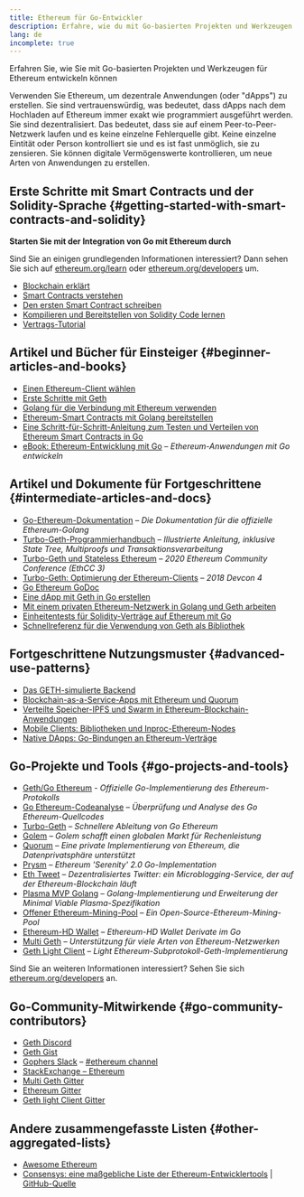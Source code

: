```yaml
---
title: Ethereum für Go-Entwickler
description: Erfahre, wie du mit Go-basierten Projekten und Werkzeugen für Ethereum entwickeln kannst
lang: de
incomplete: true
---
```


<div class="featured">Erfahren Sie, wie Sie mit Go-basierten Projekten und Werkzeugen für Ethereum entwickeln können</div>

Verwenden Sie Ethereum, um dezentrale Anwendungen (oder "dApps") zu erstellen. Sie sind vertrauenswürdig, was bedeutet, dass dApps nach dem Hochladen auf Ethereum immer exakt wie programmiert ausgeführt werden. Sie sind dezentralisiert. Das bedeutet, dass sie auf einem Peer-to-Peer-Netzwerk laufen und es keine einzelne Fehlerquelle gibt. Keine einzelne Eintität oder Person kontrolliert sie und es ist fast unmöglich, sie zu zensieren. Sie können digitale Vermögenswerte kontrollieren, um neue Arten von Anwendungen zu erstellen.

## Erste Schritte mit Smart Contracts und der Solidity-Sprache {#getting-started-with-smart-contracts-and-solidity}

**Starten Sie mit der Integration von Go mit Ethereum durch**

Sind Sie an einigen grundlegenden Informationen interessiert? Dann sehen Sie sich auf [ethereum.org/learn](/learn/) oder [ethereum.org/developers](/developers/) um.

- [Blockchain erklärt](https://kauri.io/article/d55684513211466da7f8cc03987607d5/blockchain-explained)
- [Smart Contracts verstehen](https://kauri.io/article/e4f66c6079e74a4a9b532148d3158188/ethereum-101-part-5-the-smart-contract)
- [Den ersten Smart Contract schreiben](https://kauri.io/article/124b7db1d0cf4f47b414f8b13c9d66e2/remix-ide-your-first-smart-contract)
- [Kompilieren und Bereitstellen von Solidity Code lernen](https://kauri.io/article/973c5f54c4434bb1b0160cff8c695369/understanding-smart-contract-compilation-and-deployment)
- [Vertrags-Tutorial](https://github.com/ethereum/go-ethereum/wiki/Contract-Tutorial)

## Artikel und Bücher für Einsteiger {#beginner-articles-and-books}

- [Einen Ethereum-Client wählen](https://www.trufflesuite.com/docs/truffle/reference/choosing-an-ethereum-client)
- [Erste Schritte mit Geth](https://medium.com/@tzhenghao/getting-started-with-geth-c1a30b8d6458)
- [Golang für die Verbindung mit Ethereum verwenden](https://www.youtube.com/watch?v=-7uChuO_VzM)
- [Ethereum-Smart Contracts mit Golang bereitstellen](https://www.youtube.com/watch?v=pytGqQmDslE)
- [Eine Schritt-für-Schritt-Anleitung zum Testen und Verteilen von Ethereum Smart Contracts in Go](https://hackernoon.com/a-step-by-step-guide-to-testing-and-deploying-ethereum-smart-contracts-in-go-9fc34b178d78)
- [eBook: Ethereum-Entwicklung mit Go](https://goethereumbook.org/) – _Ethereum-Anwendungen mit Go entwickeln_

## Artikel und Dokumente für Fortgeschrittene {#intermediate-articles-and-docs}

- [Go-Ethereum-Dokumentation](https://geth.ethereum.org/docs/) – _Die Dokumentation für die offizielle Ethereum-Golang_
- [Turbo-Geth-Programmierhandbuch](https://github.com/ledgerwatch/turbo-geth/blob/master/docs/programmers_guide/guide.md) – _Illustrierte Anleitung, inklusive State Tree, Multiproofs und Transaktionsverarbeitung_
- [Turbo-Geth und Stateless Ethereum](https://youtu.be/3-Mn7OckSus?t=394) – _2020 Ethereum Community Conference (EthCC 3)_
- [Turbo-Geth: Optimierung der Ethereum-Clients](https://www.youtube.com/watch?v=CSpc1vZQW2Q) – _2018 Devcon 4_
- [Go Ethereum GoDoc](https://godoc.org/github.com/ethereum/go-ethereum)
- [Eine dApp mit Geth in Go erstellen](https://kauri.io/#collections/A%20Hackathon%20Survival%20Guide/creating-a-dapp-in-go-with-geth/)
- [Mit einem privaten Ethereum-Netzwerk in Golang und Geth arbeiten](https://myhsts.org/tutorial-learn-how-to-work-with-ethereum-private-network-with-golang-with-geth.php)
- [Einheitentests für Solidity-Verträge auf Ethereum mit Go](https://medium.com/coinmonks/unit-testing-solidity-contracts-on-ethereum-with-go-3cc924091281)
- [Schnellreferenz für die Verwendung von Geth als Bibliothek](https://medium.com/coinmonks/web3-go-part-1-31c68c68e20e)

## Fortgeschrittene Nutzungsmuster {#advanced-use-patterns}

- [Das GETH-simulierte Backend](https://kauri.io/#collections/An%20ethereum%20test%20toolkit%20in%20Go/the-geth-simulated-backend/#_top)
- [Blockchain-as-a-Service-Apps mit Ethereum und Quorum](https://blockchain.dcwebmakers.com/blockchain-as-a-service-apps-using-ethereum-and-quorum.html)
- [Verteilte Speicher-IPFS und Swarm in Ethereum-Blockchain-Anwendungen](https://blockchain.dcwebmakers.com/work-with-distributed-storage-ipfs-and-swarm-in-ethereum.html)
- [Mobile Clients: Bibliotheken und Inproc-Ethereum-Nodes](https://github.com/ethereum/go-ethereum/wiki/Mobile-Clients:-Libraries-and-Inproc-Ethereum-Nodes)
- [Native DApps: Go-Bindungen an Ethereum-Verträge](https://github.com/ethereum/go-ethereum/wiki/Native-DApps:-Go-bindings-to-Ethereum-contracts)

## Go-Projekte und Tools {#go-projects-and-tools}

- [Geth/Go Ethereum](https://github.com/ethereum/go-ethereum) - _Offizielle Go-Implementierung des Ethereum-Protokolls_
- [Go Ethereum-Codeanalyse](https://github.com/ZtesoftCS/go-ethereum-code-analysis) – _Überprüfung und Analyse des Go Ethereum-Quellcodes_
- [Turbo-Geth](https://github.com/ledgerwatch/turbo-geth) – _Schnellere Ableitung von Go Ethereum_
- [Golem](https://github.com/golemfactory/golem) – _Golem schafft einen globalen Markt für Rechenleistung_
- [Quorum](https://github.com/jpmorganchase/quorum) – _Eine private Implementierung von Ethereum, die Datenprivatsphäre unterstützt_
- [Prysm](https://github.com/prysmaticlabs/prysm) – _Ethereum 'Serenity' 2.0 Go-Implementation_
- [Eth Tweet](https://github.com/yep/eth-tweet) – _Dezentralisiertes Twitter: ein Microblogging-Service, der auf der Ethereum-Blockchain läuft_
- [Plasma MVP Golang](https://github.com/kyokan/plasma) – _Golang-Implementierung und Erweiterung der Minimal Viable Plasma-Spezifikation_
- [Offener Ethereum-Mining-Pool](https://github.com/sammy007/open-ethereum-pool) – _Ein Open-Source-Ethereum-Mining-Pool_
- [Ethereum-HD Wallet](https://github.com/miguelmota/go-ethereum-hdwallet) – _Ethereum-HD Wallet Derivate im Go_
- [Multi Geth](https://github.com/multi-geth/multi-geth) – _Unterstützung für viele Arten von Ethereum-Netzwerken_
- [Geth Light Client](https://github.com/zsfelfoldi/go-ethereum/wiki/Geth-Light-Client) – _Light Ethereum-Subprotokoll-Geth-Implementierung_

Sind Sie an weiteren Informationen interessiert? Sehen Sie sich [ethereum.org/developers](/developers/) an.

## Go-Community-Mitwirkende {#go-community-contributors}

- [Geth Discord](https://discordapp.com/invite/nthXNEv)
- [Geth Gist](https://gitter.im/ethereum/go-ethereum)
- [Gophers Slack](https://invite.slack.golangbridge.org/) – [#ethereum channel](https://gophers.slack.com/messages/C9HP1S9V2)
- [StackExchange – Ethereum](https://ethereum.stackexchange.com/)
- [Multi Geth Gitter](https://gitter.im/ethoxy/multi-geth)
- [Ethereum Gitter](https://gitter.im/ethereum/home)
- [Geth light Client Gitter](https://gitter.im/ethereum/light-client)

## Andere zusammengefasste Listen {#other-aggregated-lists}

- [Awesome Ethereum](https://github.com/btomashvili/awesome-ethereum)
- [Consensys: eine maßgebliche Liste der Ethereum-Entwicklertools](https://media.consensys.net/an-definitive-list-of-ethereum-developer-tools-2159ce865974) | [GitHub-Quelle](https://github.com/ConsenSys/ethereum-developer-tools-list)
